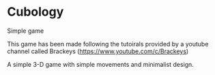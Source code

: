 # Cubology
Simple game

This game has been made following the tutoirals provided by a youtube channel called Brackeys (https://www.youtube.com/c/Brackeys)

A simple 3-D game with simple movements and minimalist design. 
